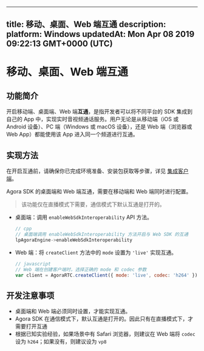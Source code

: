 
---
title: 移动、桌面、Web 端互通
description: 
platform: Windows
updatedAt: Mon Apr 08 2019 09:22:13 GMT+0000 (UTC)
---
# 移动、桌面、Web 端互通
## 功能简介

开启移动端、桌面端、Web 端**互通**，是指开发者可以将不同平台的 SDK 集成到自己的 App 中，实现实时音视频通话服务。用户无论是从移动端（iOS 或  Android 设备）、PC 端（Windows 或 macOS 设备），还是 Web 端（浏览器或 Web App）都能使用该 App 进入同一个频道进行互通。

## 实现方法

在开启互通前，请确保你已完成环境准备、安装包获取等步骤，详见 [集成客户端](../../cn/Interactive%20Broadcast/windows_video.md)。

Agora SDK 的桌面端和 Web 端互通，需要在移动端和 Web 端同时进行配置。

> 该功能仅在直播模式下需要，通信模式下默认互通是打开的。

* 桌面端：调用 `enableWebSdkInteroperability` API 方法。

	```cpp
	// cpp
	// 桌面端调用 enableWebSdkInteroperability 方法开启与 Web SDK 的互通
	lpAgoraEngine->enableWebSdkInteroperability
	```

* Web 端：将 `createClient` 方法中的 `mode` 设置为 `'live'` 实现互通。

	```javascript
	// javascript
	// Web 端在创建客户端时，选择正确的 mode 和 codec 参数
	var client = AgoraRTC.createClient({ mode: 'live', codec: 'h264' });
	```

## 开发注意事项

* 桌面端和 Web 端必须同时设置，才能实现互通。
* Agora SDK 在通信模式下，默认互通是打开的。因此只有在直播模式下，才需要打开互通
* 根据已知实验经验，如果场景中有 Safari 浏览器，则建议在 Web 端将 `codec` 设为 `h264`；如果没有，则建议设为 `vp8`

